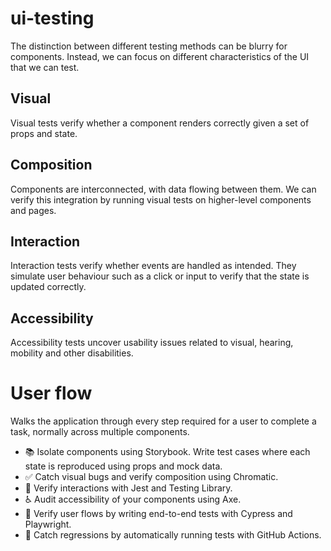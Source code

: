 # ui-testing

The distinction between different testing methods can be blurry for components. Instead, we can focus on different characteristics of the UI that we can test.

## Visual

Visual tests verify whether a component renders correctly given a set of props and state.

## Composition

Components are interconnected, with data flowing between them. We can verify this integration by running visual tests on higher-level components and pages.

## Interaction

Interaction tests verify whether events are handled as intended. They simulate user behaviour such as a click or input to verify that the state is updated correctly.

## Accessibility

Accessibility tests uncover usability issues related to visual, hearing, mobility and other disabilities.

# User flow

Walks the application through every step required for a user to complete a task, normally across multiple components.

- 📚 Isolate components using Storybook. Write test cases where each state is reproduced using props and mock data.
- ✅ Catch visual bugs and verify composition using Chromatic.
- 🐙 Verify interactions with Jest and Testing Library.
- ♿️ Audit accessibility of your components using Axe.
- 🔄 Verify user flows by writing end-to-end tests with Cypress and Playwright.
- 🚥 Catch regressions by automatically running tests with GitHub Actions.
